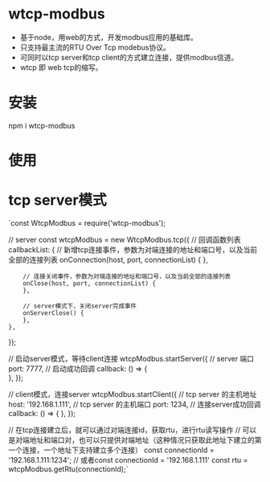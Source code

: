 # wtcp-modbus
- 基于node，用web的方式，开发modbus应用的基础库。
- 只支持最主流的RTU Over Tcp modebus协议。
- 可同时以tcp server和tcp client的方式建立连接，提供modbus信道。
- wtcp 即 web tcp的缩写。

# 安装
npm i wtcp-modbus

# 使用
# tcp server模式
`const WtcpModbus = require('wtcp-modbus');

// server
const wtcpModbus = new WtcpModbus.tcp({
    // 回调函数列表
    callbackList: {
        // 新增tcp连接事件，参数为对端连接的地址和端口号，以及当前全部的连接列表
        onConnection(host, port, connectionList) {
        },

        // 连接关闭事件，参数为对端连接的地址和端口号，以及当前全部的连接列表
        onClose(host, port, connectionList) {
        },

        // server模式下，关闭server完成事件
        onServerClose() {
        },
    },
});

// 启动server模式，等待client连接
wtcpModbus.startServer({
    // server 端口
    port: 7777, 
    // 启动成功回调
    callback: () => {        
    },
});

// client模式，连接server
wtcpModbus.startClient({
    // tcp server 的主机地址
    host: '192.168.1.111',
    // tcp server 的主机端口
    port: 1234,
    // 连接server成功回调
    callback: () => {
    },
});

// 在tcp连接建立后，就可以通过对端连接id，获取rtu，进行rtu读写操作
// 可以是对端地址和端口对，也可以只提供对端地址（这种情况只获取此地址下建立的第一个连接，一个地址下支持建立多个连接）
const connectionId = '192.168.1.111:1234'; // 或者const connectionId = '192.168.1.111'
const rtu = wtcpModbus.getRtu(connectionId);`


